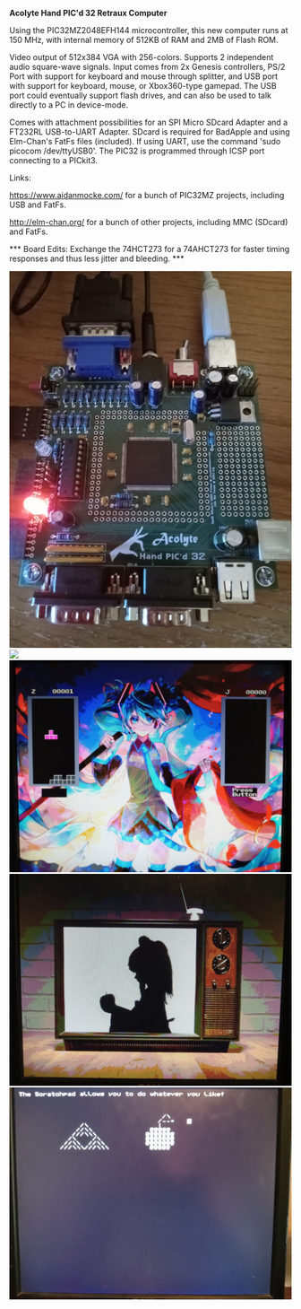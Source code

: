 <b>Acolyte Hand PIC'd 32 Retraux Computer</b>

Using the PIC32MZ2048EFH144 microcontroller, this new computer runs at 150 MHz, with internal memory of 512KB of RAM and 2MB of Flash ROM.  

Video output of 512x384 VGA with 256-colors.  Supports 2 independent audio square-wave signals.  Input comes from 2x Genesis controllers, PS/2 Port with support for keyboard and mouse through splitter, and USB port with support for keyboard, mouse, or Xbox360-type gamepad.  The USB port could eventually support flash drives, and can also be used to talk directly to a PC in device-mode.

Comes with attachment possibilities for an SPI Micro SDcard Adapter and a FT232RL USB-to-UART Adapter.  SDcard is required for BadApple and using Elm-Chan's FatFs files (included).  If using UART, use the command 'sudo picocom /dev/ttyUSB0'.  The PIC32 is programmed through ICSP port connecting to a PICkit3.

Links:

<a href="https://www.aidanmocke.com/">https://www.aidanmocke.com/</a> for a bunch of PIC32MZ projects, including USB and FatFs.

<a href="http://elm-chan.org/">http://elm-chan.org/</a> for a bunch of other projects, including MMC (SDcard) and FatFs.

*** Board Edits: Exchange the 74HCT273 for a 74AHCT273 for faster timing responses and thus less jitter and bleeding. ***

<img src="BOARD-PICTURE.jpg">

<img src="MIKU-MENU.jpg">

<img src="MIKU-TETRA.jpg">

<img src="BAD-APPLE.jpg">

<img src="SCRATCH-PAD.jpg">
